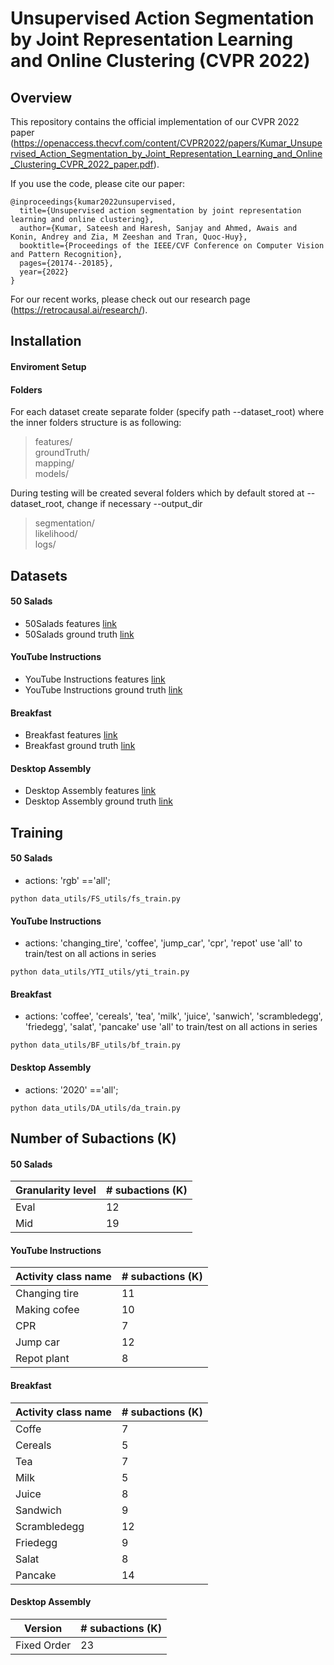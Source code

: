 # Unsupervised Action Segmentation by Joint Representation Learning and Online Clustering (CVPR 2022)

## Overview
This repository contains the official implementation of our CVPR 2022 paper (https://openaccess.thecvf.com/content/CVPR2022/papers/Kumar_Unsupervised_Action_Segmentation_by_Joint_Representation_Learning_and_Online_Clustering_CVPR_2022_paper.pdf).

If you use the code, please cite our paper:
```
@inproceedings{kumar2022unsupervised,
  title={Unsupervised action segmentation by joint representation learning and online clustering},
  author={Kumar, Sateesh and Haresh, Sanjay and Ahmed, Awais and Konin, Andrey and Zia, M Zeeshan and Tran, Quoc-Huy},
  booktitle={Proceedings of the IEEE/CVF Conference on Computer Vision and Pattern Recognition},
  pages={20174--20185},
  year={2022}
}
```
For our recent works, please check out our research page (https://retrocausal.ai/research/).


## Installation

#### Enviroment Setup

#### Folders
For each dataset create separate folder (specify path --dataset_root) where the inner folders structure is as following:

> features/  
> groundTruth/  
> mapping/  
> models/

During testing will be created several folders which by default stored at --dataset_root, change if necessary 
--output_dir 

> segmentation/  
> likelihood/  
> logs/  


## Datasets

#### 50 Salads
- 50Salads features [link](https://drive.google.com/open?id=17o0WfF970cVnazrRuOWE92-OiYHEXTT3)
- 50Salads ground truth [link](https://drive.google.com/open?id=1mzcN9pz1tKygklQOiWI7iEvcJ1vJfU3R)

#### YouTube Instructions
- YouTube Instructions features [link](https://drive.google.com/open?id=1HyF3_bwWgz1QNgzLvN4J66TJVsQTYFTa) 
- YouTube Instructions ground truth [link](https://drive.google.com/open?id=1ENgdHvwHj2vFwflVXosCkCVP9mfLL5lP)

#### Breakfast
- Breakfast features [link](https://drive.google.com/file/d/1DbYnU2GBb68CxEt2I50QZm17KGYKNR1L)
- Breakfast ground truth [link](https://drive.google.com/file/d/1RO8lrvLy4bVaxZ7C62R0jVQtclXibLXU)

#### Desktop Assembly 
- Desktop Assembly features [link](https://drive.google.com/drive/folders/1t-dUAcY4QMbGt6xHEGriOMgSl5TRBXFM?usp=drive_link)
- Desktop Assembly ground truth [link](https://drive.google.com/drive/folders/1Ql3PwcR24hgjxzCX4XGvcQfVlhekqZu1?usp=drive_link)


## Training

#### 50 Salads
- actions: 'rgb' =='all';
```
python data_utils/FS_utils/fs_train.py
```

#### YouTube Instructions
- actions: 'changing_tire', 'coffee', 'jump_car', 'cpr', 'repot'
    use 'all' to train/test on all actions in series
```
python data_utils/YTI_utils/yti_train.py
```

#### Breakfast
- actions: 'coffee', 'cereals', 'tea', 'milk', 'juice', 'sanwich', 'scrambledegg', 'friedegg', 'salat', 'pancake'
    use 'all' to train/test on all actions in series
```
python data_utils/BF_utils/bf_train.py
```
#### Desktop Assembly
- actions: '2020' =='all';
```
python data_utils/DA_utils/da_train.py
```

## Number of Subactions (K)

#### 50 Salads
| Granularity level    | # subactions (K) |
| -------------------- | ---------------- |
|        Eval          |       12         |
|        Mid           |       19         |

#### YouTube Instructions
| Activity class name  | # subactions (K) |
| -------------------- | ---------------- |
|        Changing tire |       11         |
|        Making cofee  |       10         |
|        CPR           |        7         |
|        Jump car      |       12         |
|        Repot plant   |        8         |

#### Breakfast
| Activity class name  | # subactions (K) |
| -------------------- | ---------------- |
|        Coffe         |        7         |
|        Cereals       |        5         |
|        Tea           |        7         |
|        Milk          |        5         |
|        Juice         |        8         |
|        Sandwich      |        9         |
|        Scrambledegg  |       12         |
|        Friedegg      |        9         |
|        Salat         |        8         |
|        Pancake       |       14         |
#### Desktop Assembly
| Version    | # subactions (K) |
| -------------------- | ---------------- |
|        Fixed Order   |       23         |
     
